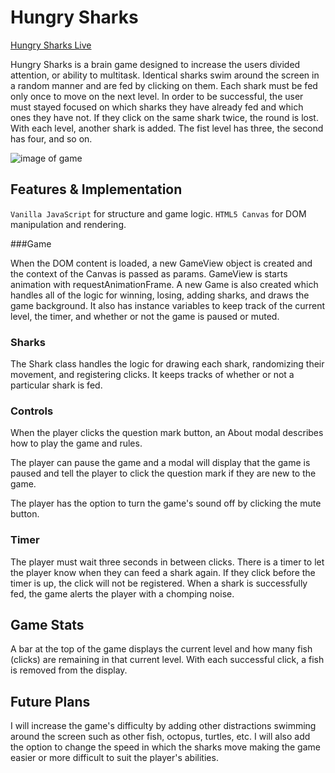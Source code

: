 # Hungry Sharks

[Hungry Sharks Live](https://amandamfielding.github.io/hungry-sharks/)

Hungry Sharks is a brain game designed to increase the users divided attention, or ability to multitask. Identical sharks swim around the screen in a random manner and are fed by clicking on them. Each shark must be fed only once to move on the next level. In order to be successful, the user must stayed focused on which sharks they have already fed and which ones they have not. If they click on the same shark twice, the round is lost. With each level, another shark is added. The fist level has three, the second has four, and so on.

![image of game](docs/wireframes/wireframe.png)

## Features & Implementation

`Vanilla JavaScript` for structure and game logic.
`HTML5 Canvas` for DOM manipulation and rendering.

###Game

When the DOM content is loaded, a new GameView object is created and the context of the Canvas is passed as params. GameView is starts animation with requestAnimationFrame. A new Game is also created which handles all of the logic for winning, losing, adding sharks, and draws the game background. It also has instance variables to keep track of the current level, the timer, and whether or not the game is paused or muted.

### Sharks

The Shark class handles the logic for drawing each shark, randomizing their movement, and registering clicks. It keeps tracks of whether or not a particular shark is fed.

### Controls

When the player clicks the question mark button, an About modal describes how to play the game and rules.

The player can pause the game and a modal will display that the game is paused and tell the player to click the question mark if they are new to the game.

The player has the option to turn the game's sound off by clicking the mute button.

### Timer

The player must wait three seconds in between clicks. There is a timer to let the player know when they can feed a shark again. If they click before the timer is up, the click will not be registered. When a shark is successfully fed, the game alerts the player with a chomping noise.

## Game Stats

A bar at the top of the game displays the current level and how many fish (clicks) are remaining in that current level. With each successful click, a fish is removed from the display.

## Future Plans
I will increase the game's difficulty by adding other distractions swimming around the screen such as other fish, octopus, turtles, etc. I will also add the option to change the speed in which the sharks move making the game easier or more difficult to suit the player's abilities.
